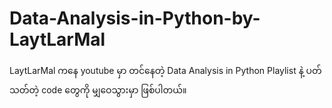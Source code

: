 # Data-Analysis-in-Python-by-LaytLarMal
LaytLarMal ကနေ youtube မှာ တင်နေတဲ့ Data Analysis in Python Playlist နဲ့ ပတ်သတ်တဲ့ code တွေကို မျှဝေသွားမှာ ဖြစ်ပါတယ်။
